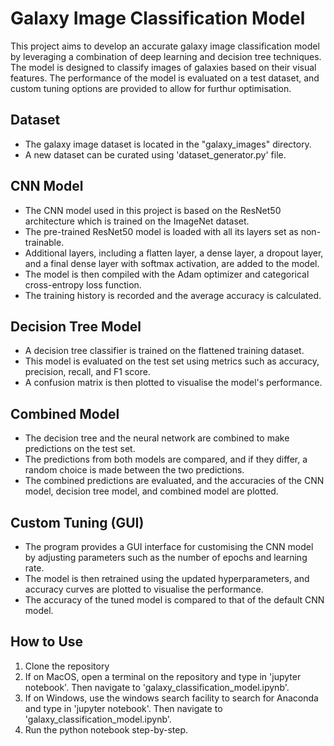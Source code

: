 # Galaxy Image Classification Model

This project aims to develop an accurate galaxy image classification model by leveraging a combination of deep learning and decision tree techniques. The model is designed to classify images of galaxies based on their visual features. The performance of the model is evaluated on a test dataset, and custom tuning options are provided to allow for furthur optimisation. 

## Dataset

- The galaxy image dataset is located in the "galaxy_images" directory. 
- A new dataset can be curated using 'dataset_generator.py' file.

## CNN Model

- The CNN model used in this project is based on the ResNet50 architecture which is trained on the ImageNet dataset.
- The pre-trained ResNet50 model is loaded with all its layers set as non-trainable. 
- Additional layers, including a flatten layer, a dense layer, a dropout layer, and a final dense layer with softmax activation, are added to the model. 
- The model is then compiled with the Adam optimizer and categorical cross-entropy loss function. 
- The training history is recorded and the average accuracy is calculated.

## Decision Tree Model

- A decision tree classifier is trained on the flattened training dataset. 
- This model is evaluated on the test set using metrics such as accuracy, precision, recall, and F1 score.
- A confusion matrix is then plotted to visualise the model's performance.

## Combined Model

- The decision tree and the neural network are combined to make predictions on the test set. 
- The predictions from both models are compared, and if they differ, a random choice is made between the two predictions. 
- The combined predictions are evaluated, and the accuracies of the CNN model, decision tree model, and combined model are plotted.

## Custom Tuning (GUI)

- The program provides a GUI interface for customising the CNN model by adjusting parameters such as the number of epochs and learning rate. 
- The model is then retrained using the updated hyperparameters, and accuracy curves are plotted to visualise the performance. 
- The accuracy of the tuned model is compared to that of the default CNN model.

## How to Use

1. Clone the repository 
2. If on MacOS, open a terminal on the repository and type in 'jupyter notebook'. Then navigate to 'galaxy_classification_model.ipynb'.
3. If on Windows, use the windows search facility to search for Anaconda and type in 'jupyter notebook'. Then navigate to 'galaxy_classification_model.ipynb'.
2. Run the python notebook step-by-step.
